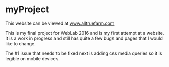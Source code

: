 # myProject

This website can be viewed at www.alltruefarm.com

This is my final project for WebLab 2016 and is my first attempt at a website. It is a work in progress and still has quite a few bugs and pages that I would like to change.

The #1 issue that needs to be fixed next is adding css media queries so it is legible on mobile devices.


